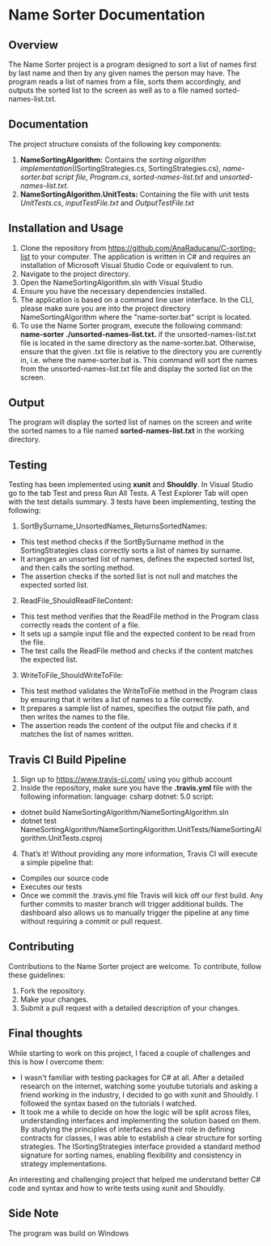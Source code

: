 # Name Sorter Documentation
## Overview
The Name Sorter project is a program designed to sort a list of names first by last name and then by any given names the person may have. 
The program reads a list of names from a file, sorts them accordingly, and outputs the sorted list to the screen as well as to a file named sorted-names-list.txt.
 
## Documentation
The project structure consists of the following key components:
1. **NameSortingAlgorithm:** Contains the _sorting algorithm implementation_(ISortingStrategies.cs, SortingStrategies.cs), _name-sorter.bat script file_, _Program.cs_, _sorted-names-list.txt_ and _unsorted-names-list.txt._
2. **NameSortingAlgorithm.UnitTests:** Containing the file with unit tests _UnitTests.cs_, _inputTestFile.txt_ and _OutputTestFile.txt_

## Installation and Usage
1. Clone the repository from https://github.com/AnaRaducanu/C-sorting-list to your computer. The application is written in C# and requires an installation of Microsoft Visual Studio Code or equivalent to run.
2. Navigate to the project directory.
3. Open the NameSortingAlgorithm.sln with Visual Studio
4. Ensure you have the necessary dependencies installed.
5. The application is based on a command line user interface. In the CLI, please make sure you are into the project directory NameSortingAlgorithm where the "name-sorter.bat" script is located.
6. To use the Name Sorter program, execute the following command: **name-sorter ./unsorted-names-list.txt.** if the unsorted-names-list.txt file is located in the same directory as the name-sorter.bat. Otherwise, ensure that the given .txt file is relative to the directory you are currently in, i.e. where the name-sorter.bat is. This command will sort the names from the unsorted-names-list.txt file and display the sorted list on the screen. 

## Output
The program will display the sorted list of names on the screen and write the sorted names to a file named **sorted-names-list.txt** in the working directory.

## Testing
Testing has been implemented using **xunit** and **Shouldly**.
In Visual Studio go to the tab Test and press Run All Tests. A Test Explorer Tab will open with the test details summary. 3 tests have been implementing, testing the following:
1. SortBySurname_UnsortedNames_ReturnsSortedNames:
  - This test method checks if the SortBySurname method in the SortingStrategies class correctly sorts a list of names by surname.
  - It arranges an unsorted list of names, defines the expected sorted list, and then calls the sorting method.
  - The assertion checks if the sorted list is not null and matches the expected sorted list.
    
2. ReadFile_ShouldReadFileContent:
  - This test method verifies that the ReadFile method in the Program class correctly reads the content of a file.
  - It sets up a sample input file and the expected content to be read from the file.
  - The test calls the ReadFile method and checks if the content matches the expected list.
    
3. WriteToFile_ShouldWriteToFile:
  - This test method validates the WriteToFile method in the Program class by ensuring that it writes a list of names to a file correctly.
  - It prepares a sample list of names, specifies the output file path, and then writes the names to the file.
  - The assertion reads the content of the output file and checks if it matches the list of names written.

## Travis CI Build Pipeline
1. Sign up to https://www.travis-ci.com/ using you github account
2. Inside the repository, make sure you have the **.travis.yml** file with the following information:
 language: csharp
 dotnet: 5.0
 script:
  - dotnet build NameSortingAlgorithm/NameSortingAlgorithm.sln
  - dotnet test NameSortingAlgorithm/NameSortingAlgorithm.UnitTests/NameSortingAlgorithm.UnitTests.csproj
4. That’s it! Without providing any more information, Travis CI will execute a simple pipeline that:
 - Compiles our source code
 - Executes our tests
 - Once we commit the .travis.yml file Travis will kick off our first build. Any further commits to master branch will trigger additional builds. The dashboard also allows us to manually trigger the pipeline at any time without requiring a commit or pull request.

## Contributing
Contributions to the Name Sorter project are welcome. To contribute, follow these guidelines:
1. Fork the repository.
2. Make your changes.
3. Submit a pull request with a detailed description of your changes.


## Final thoughts
While starting to work on this project, I faced a couple of challenges and this is how I overcome them:
- I wasn't familiar with testing packages for C# at all. After a detailed research on the internet, watching some youtube tutorials and asking a friend working in the industry, I decided to go with xunit and Shouldly. I followed the syntax based on the tutorials I watched.
- It took me a while to decide on how the logic will be split across files, understanding interfaces and implementing the solution based on them. By studying the principles of interfaces and their role in defining contracts for classes, I was able to establish a clear structure for sorting strategies. The ISortingStrategies interface provided a standard method signature for sorting names, enabling flexibility and consistency in strategy implementations.

An interesting and challenging project that helped me understand better C# code and syntax and how to write tests using xunit and Shouldly.

## Side Note
The program was build on Windows

